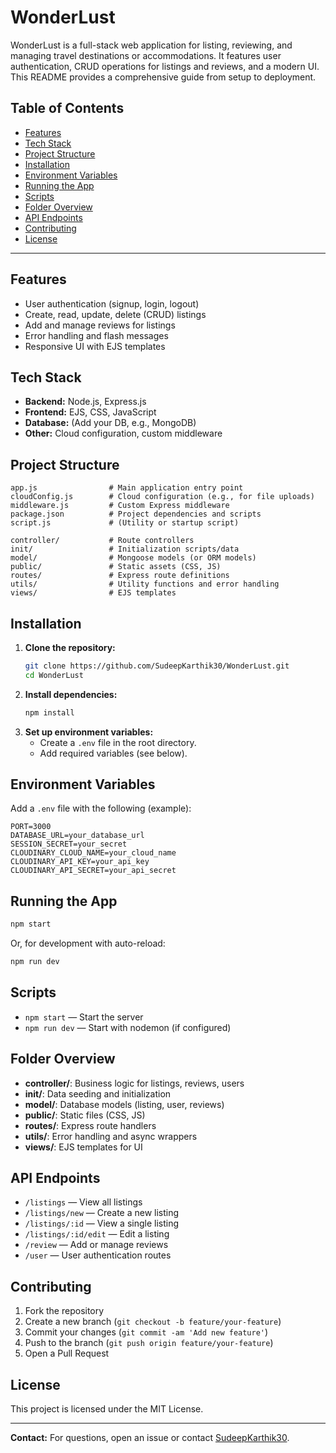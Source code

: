 # WonderLust

WonderLust is a full-stack web application for listing, reviewing, and managing travel destinations or accommodations. It features user authentication, CRUD operations for listings and reviews, and a modern UI. This README provides a comprehensive guide from setup to deployment.

## Table of Contents
- [Features](#features)
- [Tech Stack](#tech-stack)
- [Project Structure](#project-structure)
- [Installation](#installation)
- [Environment Variables](#environment-variables)
- [Running the App](#running-the-app)
- [Scripts](#scripts)
- [Folder Overview](#folder-overview)
- [API Endpoints](#api-endpoints)
- [Contributing](#contributing)
- [License](#license)

---

## Features
- User authentication (signup, login, logout)
- Create, read, update, delete (CRUD) listings
- Add and manage reviews for listings
- Error handling and flash messages
- Responsive UI with EJS templates

## Tech Stack
- **Backend:** Node.js, Express.js
- **Frontend:** EJS, CSS, JavaScript
- **Database:** (Add your DB, e.g., MongoDB)
- **Other:** Cloud configuration, custom middleware

## Project Structure
```
app.js                # Main application entry point
cloudConfig.js        # Cloud configuration (e.g., for file uploads)
middleware.js         # Custom Express middleware
package.json          # Project dependencies and scripts
script.js             # (Utility or startup script)

controller/           # Route controllers
init/                 # Initialization scripts/data
model/                # Mongoose models (or ORM models)
public/               # Static assets (CSS, JS)
routes/               # Express route definitions
utils/                # Utility functions and error handling
views/                # EJS templates
```

## Installation
1. **Clone the repository:**
   ```sh
   git clone https://github.com/SudeepKarthik30/WonderLust.git
   cd WonderLust
   ```
2. **Install dependencies:**
   ```sh
   npm install
   ```
3. **Set up environment variables:**
   - Create a `.env` file in the root directory.
   - Add required variables (see below).

## Environment Variables
Add a `.env` file with the following (example):
```
PORT=3000
DATABASE_URL=your_database_url
SESSION_SECRET=your_secret
CLOUDINARY_CLOUD_NAME=your_cloud_name
CLOUDINARY_API_KEY=your_api_key
CLOUDINARY_API_SECRET=your_api_secret
```

## Running the App
```sh
npm start
```
Or, for development with auto-reload:
```sh
npm run dev
```

## Scripts
- `npm start` — Start the server
- `npm run dev` — Start with nodemon (if configured)

## Folder Overview
- **controller/**: Business logic for listings, reviews, users
- **init/**: Data seeding and initialization
- **model/**: Database models (listing, user, reviews)
- **public/**: Static files (CSS, JS)
- **routes/**: Express route handlers
- **utils/**: Error handling and async wrappers
- **views/**: EJS templates for UI

## API Endpoints
- `/listings` — View all listings
- `/listings/new` — Create a new listing
- `/listings/:id` — View a single listing
- `/listings/:id/edit` — Edit a listing
- `/review` — Add or manage reviews
- `/user` — User authentication routes

## Contributing
1. Fork the repository
2. Create a new branch (`git checkout -b feature/your-feature`)
3. Commit your changes (`git commit -am 'Add new feature'`)
4. Push to the branch (`git push origin feature/your-feature`)
5. Open a Pull Request

## License
This project is licensed under the MIT License.

---

**Contact:** For questions, open an issue or contact [SudeepKarthik30](https://github.com/SudeepKarthik30).
